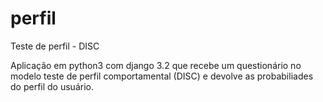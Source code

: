 # perfil
Teste de perfil - DISC

Aplicação em python3 com django 3.2 que recebe um questionário no modelo teste de perfil comportamental (DISC) e devolve as probabiliades do perfil do usuário.
